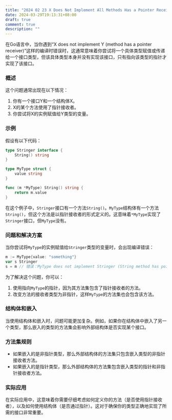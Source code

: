 ```yaml
---
title: "2024 02 23 X Does Not Implement All Methods Has a Pointer Receiver in Golang"
date: 2024-03-29T19:13:31+08:00
draft: true
comment: true
description: ""
---
```


在Go语言中，当你遇到“X does not implement Y (method has a pointer receiver)”这样的编译时错误时，这通常意味着你尝试将一个具体类型赋值或传递给一个接口类型，但该具体类型本身并没有实现该接口，只有指向该类型的指针才实现了该接口。

### 概述

这个问题通常出现在以下情况：

1. 你有一个接口Y和一个结构体X。
2. X的某个方法使用了指针接收者。
3. 你尝试将X的实例赋值给Y类型的变量。

### 示例

假设有以下代码：

```go
type Stringer interface {
    String() string
}

type MyType struct {
    value string
}

func (m *MyType) String() string {
    return m.value
}
```

在这个例子中，`Stringer`接口有一个方法`String()`。`MyType`结构体有一个方法`String()`，但这个方法是以指针接收者的形式定义的。这意味着`*MyType`实现了`Stringer`接口，但`MyType`没有。

### 问题和解决方案

当你尝试将`MyType`的实例赋值给`Stringer`类型的变量时，会出现编译错误：

```go
m := MyType{value: "something"}
var s Stringer
s = m // 错误：MyType does not implement Stringer (String method has pointer receiver)
```

为了解决这个问题，你可以：

1. 使用指向`MyType`的指针，因为其方法集包含了指针接收者的方法。
2. 改变方法的接收者类型为非指针，这样`MyType`的方法集也会包含该方法。

### 结构体和嵌入

当使用结构体和嵌入时，问题可能更加复杂。例如，如果你在结构体中嵌入了另一个类型，那么嵌入的类型的方法集会影响外部结构体是否实现某个接口。

### 方法集规则

- 如果嵌入的是非指针类型，那么外部结构体的方法集只包含嵌入类型的非指针接收者方法。
- 如果嵌入的是指针类型，那么外部结构体的方法集包含嵌入类型的指针和非指针接收者方法。

### 实际应用

在实际应用中，这意味着你需要仔细考虑如何定义你的方法（是否使用指针接收者），以及如何使用结构体（是否通过指针）。这对于确保你的类型正确地实现了所需的接口非常重要。
